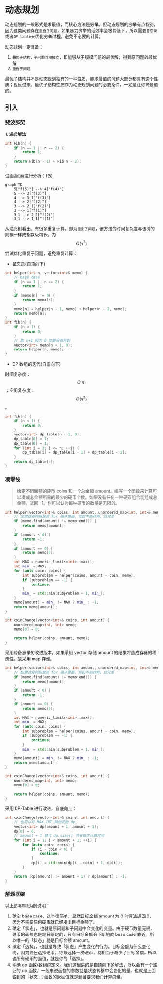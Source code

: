 # 动态规划

动态规划的一般形式是求最值，而核心方法是穷举。但动态规划的穷举有点特别，因为这类问题存在`重叠子问题`，如果暴力穷举的话效率会极其低下，所以需要`备忘录`或者`DP table`来优化穷举过程，避免不必要的计算。

动态规划一定具备：

1. `最优子结构，子问题互相独立`，即能够从子规模问题的最优解，得到原问题的最优解
2. `重叠子问题`

最优子结构并不是动态规划独有的一种性质，能求最值的问题大部分都具有这个性质；但反过来，最优子结构性质作为动态规划问题的必要条件，一定是让你求最值的。

## 引入

### 斐波那契

**1. 递归解法**

```cpp
int Fib(n) {
    if (n == 1 || n == 2) {
        return 1;
    }
    return Fib(n - 1) + Fib(n - 2);
}
```

试画`递归树`进行分析：f(5)

```mermaid
graph TD
    5["f(5)"] --> 4["f(4)"]
    5 --> 3["f(3)"]
    4 --> 3_1["f(3)"]
    4 --> 2["f(2)"]
    3 --> 2_1["f(2)"]
    3 --> 1["f(1)"]
    3_1 --> 2_2["f(2)"]
    3_1 --> 1_1["f(1)"]
```

从递归树看出，有很多重复计算，即为`重复子问题`，该方法的时间复杂度与该树的规模一样成指数级增长，为 $$O(n^2)$$

尝试优化重复子问题，避免重复计算：

* 备忘录(自顶向下)

```cpp
int helper(int n, vector<int>& memo) {
    // base case
    if (n == 1 || n == 2) {
        return 1;
    }
    if (memo[n] != 0) {
        return memo[n];
    }
    memo[n] = helper(n - 1, memo) + helper(n - 2, memo);
    return memo[n];
}
int fib(n) {
    if (n < 1) {
        return 0;
    }
    // 取 n+1 因为 0 位置没有用到
    vector<int> memo(n + 1, 0);
    return helper(n, memo);
}
```

* DP 数组的迭代(自底向下)

时间复杂度：$$O(n)$$；空间复杂度：$$O(n^2)$$。

```cpp
int fib(n) {
    if (n < 1) {
        return 0;
    }
    vector<int> dp_table(n + 1, 0);
    dp_table[0] = 1;
    dp_table[0] = 1;
    for (int i = 3; i <= n; ++i) {
        dp_table[i] = dp_table[i - 1] + dp_table[i - 2];
    }
    return dp_table[n];
}
```

### 凑零钱

> 给定不同面额的硬币 coins 和一个总金额 amount。编写一个函数来计算可以凑成总金额所需的最少的硬币个数。如果没有任何一种硬币组合能组成总金额，返回 -1。你可以认为每种硬币的数量是无限的。

```cpp
int helper(vector<int>& coins, int amount, unordered_map<int, int>& memo) {
    // 如果这段判断放到 for 循环里面，将起不到作用，且冗余
    if (memo.find(amount) != memo.end()) {
        return memo[amount];
    }
    if (amount < 0) {
        return -1;
    }
    if (amount == 0) {
        return memo[0];
    }
    int MAX = numeric_limits<int>::max();
    int min_ = MAX;
    for (auto coin: coins) {
        int subproblem = helper(coins, amount - coin, memo);
        if (subproblem == -1) {
            continue;
        }
        min_ = std::min(subproblem + 1, min_);
    }
    memo[amount] = min_ != MAX ? min_ : -1;
    return memo[amount];
}

int coinChange(vector<int>& coins, int amount) {
    unordered_map<int, int> memo;
    memo[0] = 0;
    
    return helper(coins, amount, memo);
}
```

采用带备忘录的改进版本，如果采用 vector 存储 amount 的结果将造成存储的稀疏性。故采用 map 存储。

```cpp
int helper(vector<int>& coins, int amount, unordered_map<int, int>& memo) {
    // 如果这段判断放到 for 循环里面，将起不到作用，且冗余
    if (memo.find(amount) != memo.end()) {
        return memo[amount];
    }
    if (amount < 0) {
        return -1;
    }
    if (amount == 0) {
        return memo[0];
    }
    int MAX = numeric_limits<int>::max();
    int min_ = MAX;
    for (auto coin: coins) {
        int subproblem = helper(coins, amount - coin, memo);
        if (subproblem == -1) {
            continue;
        }
        min_ = std::min(subproblem + 1, min_);
    }
    memo[amount] = min_ != MAX ? min_ : -1;
    return memo[amount];
}

int coinChange(vector<int>& coins, int amount) {
    unordered_map<int, int> memo;
    memo[0] = 0;
    
    return helper(coins, amount, memo);
}
```

采用 DP-Table 进行改进，自底向上：

```cpp
int coinChange(vector<int>& coins, int amount) {
    // 也可以将 MAX_INT 赋给初始 dp
    vector<int> dp(amount + 1, amount + 1);
    dp[0] = 0;
    // amount + 1 替代 dp.size() 节省每次计算时间
    for (int i = 1; i < amount + 1; ++i) {
        for (auto coin: coins) {
            if (i - coin < 0) {
                continue;
            }
            dp[i] = std::min(dp[i - coin] + 1, dp[i]);
        }
    }
    return (dp[amount] != amount + 1) ? dp[amount] : -1;
}
```

### 解题框架

以上述`凑零钱`为例说明：

1. 确定 base case，这个很简单，显然目标金额 amount 为 0 时算法返回 0，因为不需要任何硬币就已经凑出目标金额了。
2. 确定「状态」，也就是原问题和子问题中会变化的变量。由于硬币数量无限，硬币的面额也是题目给定的，只有目标金额会不断地向 base case 靠近，所以唯一的「状态」就是目标金额 amount。
3. 确定「选择」，也就是导致「状态」产生变化的行为。目标金额为什么变化呢，因为你在选择硬币，你每选择一枚硬币，就相当于减少了目标金额。所以说所有硬币的面值，就是你的「选择」。
4. 明确 dp 函数/数组的定义。我们这里讲的是自顶向下的解法，所以会有一个递归的 dp 函数，一般来说函数的参数就是状态转移中会变化的量，也就是上面说到的「状态」；函数的返回值就是题目要求我们计算的量。
